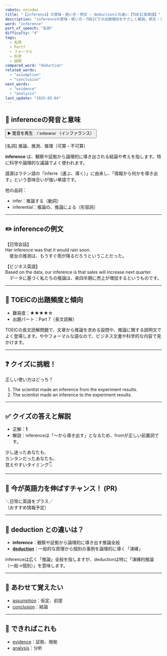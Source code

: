 ```yaml
---
robots: noindex
title: "【inference】の意味・使い方・例文 ― deductionとの違い【TOEIC英単語】"
description: "inferenceの意味・使い方・TOEICでの出題傾向をやさしく解説。例文・クイズ付きでdeductionとの違いもわかりやすく学べます。"
word: "inference"
part_of_speech: "名詞"
difficulty: "4"
tags:
  - 名詞
  - Part7
  - フォーマル
  - 科学
  - 説明
compared_word: "deduction"
related_words:
  - "assumption"
  - "conclusion"
next_words:
  - "evidence"
  - "analysis"
last_update: "2025-05-04"
---
```


## 🔰 inferenceの発音と意味

<button class="play-audio" onclick="playTTS('inference')">
  <span class="play-audio-main">
    ▶️ 発音を再生　/ˈɪnfərəns/
  </span>
  <span class="play-audio-sub">
    （インファランス）
  </span>
</button>

[名詞] 推論、推測、推理（可算・不可算）

**inference** は、観察や証拠から論理的に導き出される結論や考えを指します。特に科学や論理的な議論でよく使われます。

語源はラテン語の「inferre（運ぶ、導く）」に由来し、「情報から何かを導き出す」という意味合いが強い単語です。

他の品詞：  
- infer：推論する（動詞）
- inferential：推論の、推論による（形容詞）

---

## ✏️ inferenceの例文

【日常会話】  
Her inference was that it would rain soon.  
　彼女の推測は、もうすぐ雨が降るだろうということだった。

【ビジネス英語】  
Based on the data, our inference is that sales will increase next quarter.  
　データに基づく私たちの推論は、来四半期に売上が増加するというものです。

---

## 🎯 TOEICの出題頻度と傾向

- 難易度：★★★★☆
- 出題パート：Part 7（長文読解）

TOEICの長文読解問題で、文章から推論を求める設問や、推論に関する説明文でよく登場します。ややフォーマルな語なので、ビジネス文書や科学的な内容で見かけます。

---

## ❓ クイズに挑戦！

正しい使い方はどっち？

1. The scientist made an inference from the experiment results.  
2. The scientist made an inference to the experiment results.

---

## ✅ クイズの答えと解説

- 正解：**1**
- 解説：inferenceは「～から導き出す」となるため、fromが正しい前置詞です。

少し迷ったあなたも、  
カンタンだったあなたも、  
覚えやすいタイミング👇️

---

## 🚀 今が英語力を伸ばすチャンス！ (PR)

<div class="info-center">
＼日常に英語をプラス／<br>  
（おすすめ情報予定）
</div>

---

## 🤔  deduction との違いは？

- **inference**：観察や証拠から論理的に導き出す推論全般
- **[deduction](/word/deduction)**：一般的な原理から個別の事例を論理的に導く「演繹」

inferenceは広く「推論」全般を指しますが、deductionは特に「演繹的推論（一般→個別）」を意味します。

---

## 🧩 あわせて覚えたい

- [assumption](/word/assumption)：仮定、前提
- [conclusion](/word/conclusion)：結論

---

## 📖 できればこれも

- [evidence](/word/evidence)：証拠、根拠
- [analysis](/word/analysis)：分析

<!-- cvid: aid31_bid23 -->
